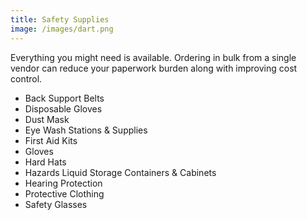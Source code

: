 ```yaml
---
title: Safety Supplies
image: /images/dart.png
---
```

Everything you might need is available. Ordering in bulk from a single vendor can reduce your paperwork burden along with improving cost control.

<ul>
  <li>Back Support Belts</li>
  <li>Disposable Gloves</li>
  <li>Dust Mask</li>
  <li>Eye Wash Stations & Supplies</li>
  <li>First Aid Kits</li>
  <li>Gloves</li>
  <li>Hard Hats</li>
  <li>Hazards Liquid Storage Containers & Cabinets</li>
  <li>Hearing Protection</li>
  <li>Protective Clothing</li>
  <li>Safety Glasses</li>
</ul>
